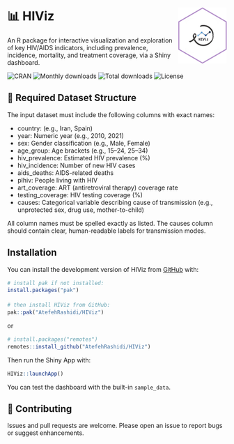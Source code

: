 
# 📊 HIViz  <img src="man/figures/hex.png" align="right" width="22%"/>

An R package for interactive visualization and exploration of key
HIV/AIDS indicators, including prevalence, incidence, mortality, and
treatment coverage, via a Shiny dashboard.

<!-- badges: start -->
![CRAN](https://www.r-pkg.org/badges/version/HIViz) ![Monthly
downloads](https://cranlogs.r-pkg.org/badges/last-month/HIViz) ![Total
downloads](https://cranlogs.r-pkg.org/badges/grand-total/HIViz)
![License](https://img.shields.io/badge/license-GPL--3-yellow?style=flat)

<!-- badges: end -->
## 📁 Required Dataset Structure

The input dataset must include the following columns with exact names:

- country: (e.g., Iran, Spain)
- year: Numeric year (e.g., 2010, 2021)
- sex: Gender classification (e.g., Male, Female)
- age_group: Age brackets (e.g., 15–24, 25–34)
- hiv_prevalence: Estimated HIV prevalence (%)
- hiv_incidence: Number of new HIV cases
- aids_deaths: AIDS-related deaths
- plhiv: People living with HIV
- art_coverage: ART (antiretroviral therapy) coverage rate
- testing_coverage: HIV testing coverage (%)
- causes: Categorical variable describing cause of transmission (e.g.,
  unprotected sex, drug use, mother-to-child)

All column names must be spelled exactly as listed. The causes column
should contain clear, human-readable labels for transmission modes.



## Installation

You can install the development version of HIViz from [GitHub](https://github.com/AtefehRashidi/HIViz) with:

``` r
# install pak if not installed:
install.packages("pak")

# then install HIViz from GitHub:
pak::pak("AtefehRashidi/HIViz")
```
or
``` r
# install.packages("remotes")
remotes::install_github("AtefehRashidi/HIViz")
```

Then run the Shiny App with:

``` r
HIViz::launchApp()
```
You can test the dashboard with the built-in `sample_data`.


## 🤝 Contributing

Issues and pull requests are welcome. Please open an issue to report
bugs or suggest enhancements.
